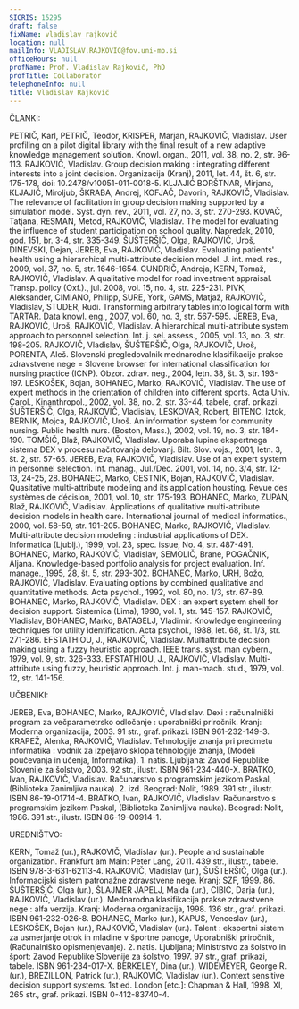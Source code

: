 ```yaml
---
SICRIS: 15295
draft: false
fixName: vladislav_rajkovič
location: null
mailInfo: VLADISLAV.RAJKOVIC@fov.uni-mb.si
officeHours: null
profName: Prof. Vladislav Rajkovič, PhD
profTitle: Collaborator
telephoneInfo: null
title: Vladislav Rajkovič
---
```



ČLANKI:

PETRIČ, Karl, PETRIČ, Teodor, KRISPER, Marjan, RAJKOVIČ, Vladislav. User profiling on a pilot digital library with the final result of a new adaptive knowledge management solution. Knowl. organ., 2011, vol. 38, no. 2, str. 96-113.
RAJKOVIČ, Vladislav. Group decision making : integrating different interests into a joint decision. Organizacija (Kranj), 2011, let. 44, št. 6, str. 175-178, doi: 10.2478/v10051-011-0018-5.
KLJAJIĆ BORŠTNAR, Mirjana, KLJAJIĆ, Miroljub, ŠKRABA, Andrej, KOFJAČ, Davorin, RAJKOVIČ, Vladislav. The relevance of facilitation in group decision making supported by a simulation model. Syst. dyn. rev., 2011, vol. 27, no. 3, str. 270-293.
KOVAČ, Tatjana, RESMAN, Metod, RAJKOVIČ, Vladislav. The model for evaluating the influence of student participation on school quality. Napredak, 2010, god. 151, br. 3-4, str. 335-349.
ŠUŠTERŠIČ, Olga, RAJKOVIČ, Uroš, DINEVSKI, Dejan, JEREB, Eva, RAJKOVIČ, Vladislav. Evaluating patients' health using a hierarchical multi-attribute decision model. J. int. med. res., 2009, vol. 37, no. 5, str. 1646-1654.
CUNDRIČ, Andreja, KERN, Tomaž, RAJKOVIČ, Vladislav. A qualitative model for road investment appraisal. Transp. policy (Oxf.)., jul. 2008, vol. 15, no. 4, str. 225-231.
PIVK, Aleksander, CIMIANO, Philipp, SURE, York, GAMS, Matjaž, RAJKOVIČ, Vladislav, STUDER, Rudi. Transforming arbitrary tables into logical form with TARTAR. Data knowl. eng., 2007, vol. 60, no. 3, str. 567-595.
JEREB, Eva, RAJKOVIČ, Uroš, RAJKOVIČ, Vladislav. A hierarchical multi-attribute system approach to personnel selection. Int. j. sel. assess., 2005, vol. 13, no. 3, str. 198-205.
RAJKOVIČ, Vladislav, ŠUŠTERŠIČ, Olga, RAJKOVIČ, Uroš, PORENTA, Aleš. Slovenski pregledovalnik mednarodne klasifikacije prakse zdravstvene nege = Slovene browser for international classification for nursing practice (ICNP). Obzor. zdrav. neg., 2004, letn. 38, št. 3, str. 193-197.
LESKOŠEK, Bojan, BOHANEC, Marko, RAJKOVIČ, Vladislav. The use of expert methods in the orientation of children into different sports. Acta Univ. Carol., Kinanthropol., 2002, vol. 38, no. 2, str. 33-44, tabele, graf. prikazi.
ŠUŠTERŠIČ, Olga, RAJKOVIČ, Vladislav, LESKOVAR, Robert, BITENC, Iztok, BERNIK, Mojca, RAJKOVIČ, Uroš. An information system for community nursing. Public health nurs. (Boston, Mass.), 2002, vol. 19, no. 3, str. 184-190.
TOMŠIČ, Blaž, RAJKOVIČ, Vladislav. Uporaba lupine ekspertnega sistema DEX v procesu načrtovanja delovanj. Bilt. Slov. vojs., 2001, letn. 3, št. 2, str. 57-65.
JEREB, Eva, RAJKOVIČ, Vladislav. Use of an expert system in personnel selection. Inf. manag., Jul./Dec. 2001, vol. 14, no. 3/4, str. 12-13, 24-25, 28.
BOHANEC, Marko, CESTNIK, Bojan, RAJKOVIČ, Vladislav. Quasitative multi-attribute modeling and its application housting. Revue des systèmes de décision, 2001, vol. 10, str. 175-193.
BOHANEC, Marko, ZUPAN, Blaž, RAJKOVIČ, Vladislav. Applications of qualitative multi-attribute decision models in health care. International journal of medical informatics., 2000, vol. 58-59, str. 191-205.
BOHANEC, Marko, RAJKOVIČ, Vladislav. Multi-attribute decision modeling : industrial applications of DEX. Informatica (Ljublj.), 1999, vol. 23, spec. issue, No. 4, str. 487-491.
BOHANEC, Marko, RAJKOVIČ, Vladislav, SEMOLIČ, Brane, POGAČNIK, Aljana. Knowledge-based portfolio analysis for project evaluation. Inf. manage., 1995, 28, št. 5, str. 293-302.
BOHANEC, Marko, URH, Božo, RAJKOVIČ, Vladislav. Evaluating options by combined qualitative and quantitative methods. Acta psychol., 1992, vol. 80, no. 1/3, str. 67-89.
BOHANEC, Marko, RAJKOVIČ, Vladislav. DEX : an expert system shell for decision support. Sistemica (Lima), 1990, vol. 1, str. 145-157.
RAJKOVIČ, Vladislav, BOHANEC, Marko, BATAGELJ, Vladimir. Knowledge engineering techniques for utility identification. Acta psychol., 1988, let. 68, št. 1/3, str. 271-286.
EFSTATHIOU, J., RAJKOVIČ, Vladislav. Multiattribute decision making using a fuzzy heuristic approach. IEEE trans. syst. man cybern., 1979, vol. 9, str. 326-333.
EFSTATHIOU, J., RAJKOVIČ, Vladislav. Multi-attribute using fuzzy, heuristic approach. Int. j. man-mach. stud., 1979, vol. 12, str. 141-156.

UČBENIKI:

JEREB, Eva, BOHANEC, Marko, RAJKOVIČ, Vladislav. Dexi : računalniški program za večparametrsko odločanje : uporabniški priročnik. Kranj: Moderna organizacija, 2003. 91 str., graf. prikazi. ISBN 961-232-149-3.
KRAPEŽ, Alenka, RAJKOVIČ, Vladislav. Tehnologije znanja pri predmetu informatika : vodnik za izpeljavo sklopa tehnologije znanja, (Modeli poučevanja in učenja, Informatika). 1. natis. Ljubljana: Zavod Republike Slovenije za šolstvo, 2003. 92 str., ilustr. ISBN 961-234-440-X.
BRATKO, Ivan, RAJKOVIČ, Vladislav. Računarstvo s programskim jezikom Paskal, (Biblioteka Zanimljiva nauka). 2. izd. Beograd: Nolit, 1989. 391 str., ilustr. ISBN 86-19-01714-4.
BRATKO, Ivan, RAJKOVIČ, Vladislav. Računarstvo s programskim jezikom Paskal, (Biblioteka Zanimljiva nauka). Beograd: Nolit, 1986. 391 str., ilustr. ISBN 86-19-00914-1.

UREDNIŠTVO:

KERN, Tomaž (ur.), RAJKOVIČ, Vladislav (ur.). People and sustainable organization. Frankfurt am Main: Peter Lang, 2011. 439 str., ilustr., tabele. ISBN 978-3-631-62113-4.
RAJKOVIČ, Vladislav (ur.), ŠUŠTERŠIČ, Olga (ur.). Informacijski sistem patronažne zdravstvene nege. Kranj: SZF, 1999. 86.
ŠUŠTERŠIČ, Olga (ur.), ŠLAJMER JAPELJ, Majda (ur.), CIBIC, Darja (ur.), RAJKOVIČ, Vladislav (ur.). Mednarodna klasifikacija prakse zdravstvene nege : alfa verzija. Kranj: Moderna organizacija, 1998. 136 str., graf. prikazi. ISBN 961-232-026-8.
BOHANEC, Marko (ur.), KAPUS, Venceslav (ur.), LESKOŠEK, Bojan (ur.), RAJKOVIČ, Vladislav (ur.). Talent : ekspertni sistem za usmerjanje otrok in mladine v športne panoge, Uporabniški priročnik, (Računalniško opismenjevanje). 2. natis. Ljubljana; Ministrstvo za šolstvo in šport: Zavod Republike Slovenije za šolstvo, 1997. 97 str., graf. prikazi, tabele. ISBN 961-234-017-X.
BERKELEY, Dina (ur.), WIDEMEYER, George R. (ur.), BREZILLON, Patrick (ur.), RAJKOVIČ, Vladislav (ur.). Context sensitive decision support systems. 1st ed. London [etc.]: Chapman & Hall, 1998. XI, 265 str., graf. prikazi. ISBN 0-412-83740-4.